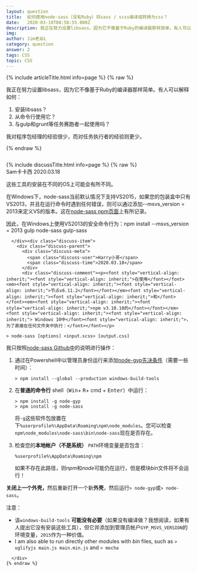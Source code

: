 ```yaml
---
layout: question
title:  如何使用node-sass（没有Ruby）将sass / scss编译或转换为css？
date:   2020-03-18T08:56:55.000Z
description: 我正在努力设置libsass，因为它不像基于Ruby的编译器那样简单。有人可以解释如何：安装libsass？从命令行使用它？与gulp和grun...
img: 
author: Jim老丝L
category: question
answer: 2
tags: CSS
topic: CSS
---
```

<div class="article-root">
  <div class="article">
    {% include articleTitle.html info=page %}
    {% raw %}
    <div class="article-content"><p><font style="vertical-align: inherit;"><font style="vertical-align: inherit;">我正在努力设置libsass，因为它不像基于Ruby的编译器那样简单。</font><font style="vertical-align: inherit;">有人可以解释如何：</font></font></p>

<ol>
<li><font style="vertical-align: inherit;"><font style="vertical-align: inherit;">安装libsass？</font></font></li>
<li><font style="vertical-align: inherit;"><font style="vertical-align: inherit;">从命令行使用它？</font></font></li>
<li><font style="vertical-align: inherit;"><font style="vertical-align: inherit;">与gulp和grunt等任务赛跑者一起使用吗？</font></font></li>
</ol>

<p><font style="vertical-align: inherit;"><font style="vertical-align: inherit;">我对程序包经理的经验很少，而对任务执行者的经验则更少。</font></font></p></div>
    {% endraw %}
  </div>
  <p style="height: 0;width:0;overflow: hidden;"> 第2078篇《如何使用node-sass（没有Ruby）将sass / scss编译或转换为css？》来自Winter(https://github.com/aiyld/aiyld.github.io)的站点</p>
  <div class="discuss-wrapper">
    {% include discussTitle.html info=page %}
    {% raw %}
    <div class="discuss-item">
        <div class="discuss-parent">
          <div class="discuss-meta">
            <span class="discuss-user">Sam卡卡西</span>
            <span class="discuss-time">2020.03.18</span>
          </div>
          <div class="discuss-comment"><p><font style="vertical-align: inherit;"><font style="vertical-align: inherit;">这些工具的安装在不同的OS上可能会有所不同。</font></font></p>

<p><font style="vertical-align: inherit;"><font style="vertical-align: inherit;">在Windows下，node-sass当前默认情况下支持VS2015，如果您的包装盒中只有VS2013，并且在运行命令时遇到任何错误，则可以通过添加--msvs_version = 2013来定义VS的版本。</font><font style="vertical-align: inherit;">这在</font></font><a href="https://www.npmjs.com/package/node-sass" rel="noreferrer"><font style="vertical-align: inherit;"><font style="vertical-align: inherit;">node-sass npm页面</font></font></a><font style="vertical-align: inherit;"><font style="vertical-align: inherit;">上有所记录</font><font style="vertical-align: inherit;">。</font></font></p>

<p><font style="vertical-align: inherit;"><font style="vertical-align: inherit;">因此，在Windows上使用VS2013的安全命令行为：npm install --msvs_version = 2013 gulp node-sass gulp-sass</font></font></p></div>
        </div>
        
      </div><div class="discuss-item">
        <div class="discuss-parent">
          <div class="discuss-meta">
            <span class="discuss-user">Harry小哥</span>
            <span class="discuss-time">2020.03.18</span>
          </div>
          <div class="discuss-comment"><p><font style="vertical-align: inherit;"><font style="vertical-align: inherit;">在使用</font></font><em><font style="vertical-align: inherit;"><font style="vertical-align: inherit;">节点v6.11.2</font></font></em><font style="vertical-align: inherit;"><font style="vertical-align: inherit;">和</font></font><em><font style="vertical-align: inherit;"><font style="vertical-align: inherit;">npm v3.10.10的</font></font></em><font style="vertical-align: inherit;"><font style="vertical-align: inherit;"> Windows 10中</font><font style="vertical-align: inherit;">，为了直接在任何文件夹中执行：</font></font></p>

<pre><code>&gt; node-sass [options] &lt;input.scss&gt; [output.css]
</code></pre>

<p><font style="vertical-align: inherit;"><font style="vertical-align: inherit;">我只按照</font></font><a href="https://github.com/sass/node-sass#install" rel="nofollow noreferrer"><font style="vertical-align: inherit;"><font style="vertical-align: inherit;">node-sass Github中</font></font></a><font style="vertical-align: inherit;"><font style="vertical-align: inherit;">的说明进行操作</font><font style="vertical-align: inherit;">：</font></font></p>

<ol>
<li><p><font style="vertical-align: inherit;"><font style="vertical-align: inherit;">通过在Powershell中以管理员身份运行来</font><font style="vertical-align: inherit;">添加</font></font><a href="https://github.com/nodejs/node-gyp#on-windows" rel="nofollow noreferrer"><font style="vertical-align: inherit;"><font style="vertical-align: inherit;">node-gyp先决条件</font></font></a><font style="vertical-align: inherit;"><font style="vertical-align: inherit;">（需要一些时间）：</font></font></p>

<pre><code>&gt; npm install --global --production windows-build-tools
</code></pre></li>
<li><p><font style="vertical-align: inherit;"><font style="vertical-align: inherit;">在</font></font><strong><font style="vertical-align: inherit;"><font style="vertical-align: inherit;">普通的命令行</font></font></strong><font style="vertical-align: inherit;"><font style="vertical-align: inherit;"> shell（</font></font><kbd>Win</kbd><font style="vertical-align: inherit;"><font style="vertical-align: inherit;">+ </font></font><kbd>R</kbd><font style="vertical-align: inherit;"><font style="vertical-align: inherit;">+ cmd + </font></font><kbd>Enter</kbd><font style="vertical-align: inherit;"><font style="vertical-align: inherit;">）中运行：</font></font></p>

<pre><code>&gt; npm install -g node-gyp<font></font>
&gt; npm install -g node-sass<font></font>
</code></pre>

<p><font style="vertical-align: inherit;"><font style="vertical-align: inherit;">将</font></font><code>-g</code><font style="vertical-align: inherit;"><font style="vertical-align: inherit;">这些软件包放置在下</font></font><code>%userprofile%\AppData\Roaming\npm\node_modules</code><font style="vertical-align: inherit;"><font style="vertical-align: inherit;">。</font><font style="vertical-align: inherit;">您可以检查</font></font><code>npm\node_modules\node-sass\bin\node-sass</code><font style="vertical-align: inherit;"><font style="vertical-align: inherit;">现在是否存在。</font></font></p></li>
<li><p><font style="vertical-align: inherit;"><font style="vertical-align: inherit;">检查您的</font></font><strong><font style="vertical-align: inherit;"><font style="vertical-align: inherit;">本地帐户（不是系统）</font></font></strong> <code>PATH</code><font style="vertical-align: inherit;"><font style="vertical-align: inherit;">环境变量是否包含：</font></font></p>

<pre><code>%userprofile%\AppData\Roaming\npm
</code></pre>

<p><font style="vertical-align: inherit;"><font style="vertical-align: inherit;">如果不存在此路径，则</font></font><em><font style="vertical-align: inherit;"><font style="vertical-align: inherit;">npm</font></font></em><font style="vertical-align: inherit;"><font style="vertical-align: inherit;">和</font></font><em><font style="vertical-align: inherit;"><font style="vertical-align: inherit;">node</font></font></em><font style="vertical-align: inherit;"><font style="vertical-align: inherit;">可能仍在运行，但是模块</font></font><em><font style="vertical-align: inherit;"><font style="vertical-align: inherit;">bin</font></font></em><font style="vertical-align: inherit;"><font style="vertical-align: inherit;">文件将不会运行！</font></font></p></li>
</ol>

<p><strong><font style="vertical-align: inherit;"><font style="vertical-align: inherit;">关闭上一个外壳，</font></font></strong><font style="vertical-align: inherit;"><font style="vertical-align: inherit;">然后重新打开一个新</font><strong><font style="vertical-align: inherit;">外壳</font></strong><font style="vertical-align: inherit;">，然后运行</font></font><code>&gt; node-gyp</code><font style="vertical-align: inherit;"><font style="vertical-align: inherit;">或</font></font><code>&gt; node-sass</code><font style="vertical-align: inherit;"><font style="vertical-align: inherit;">。</font></font></p>

<p><font style="vertical-align: inherit;"><font style="vertical-align: inherit;">注意：</font></font></p>

<ul>
<li><font style="vertical-align: inherit;"><font style="vertical-align: inherit;">该</font></font><code>windows-build-tools</code> <strong><font style="vertical-align: inherit;"><font style="vertical-align: inherit;">可能没有必要</font></font></strong><font style="vertical-align: inherit;"><font style="vertical-align: inherit;">（如果没有编译做？我想阅读，如果有人提出它没有安装这些工具），但它并添加到管理员帐户</font></font><code>GYP_MSVS_VERSION</code><font style="vertical-align: inherit;"><font style="vertical-align: inherit;">的环境变量，</font></font><code>2015</code><font style="vertical-align: inherit;"><font style="vertical-align: inherit;">作为一种价值。</font></font></li>
<li>I am also able to run directly other modules with <em>bin</em> files, such as <code>&gt; uglifyjs main.js main.min.js</code> and <code>&gt; mocha</code></li>
</ul></div>
        </div>
        
      </div>
    {% endraw %}
  </div>
<div>

